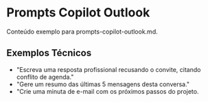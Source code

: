 # Prompts Copilot Outlook

Conteúdo exemplo para prompts-copilot-outlook.md.

## Exemplos Técnicos
- "Escreva uma resposta profissional recusando o convite, citando conflito de agenda."
- "Gere um resumo das últimas 5 mensagens desta conversa."
- "Crie uma minuta de e-mail com os próximos passos do projeto.
